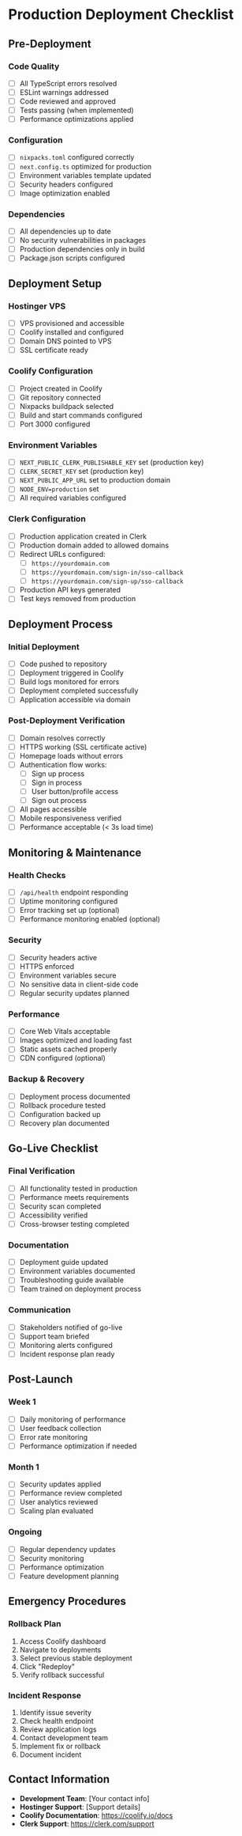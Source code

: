 # Production Deployment Checklist

## Pre-Deployment

### Code Quality
- [ ] All TypeScript errors resolved
- [ ] ESLint warnings addressed
- [ ] Code reviewed and approved
- [ ] Tests passing (when implemented)
- [ ] Performance optimizations applied

### Configuration
- [ ] `nixpacks.toml` configured correctly
- [ ] `next.config.ts` optimized for production
- [ ] Environment variables template updated
- [ ] Security headers configured
- [ ] Image optimization enabled

### Dependencies
- [ ] All dependencies up to date
- [ ] No security vulnerabilities in packages
- [ ] Production dependencies only in build
- [ ] Package.json scripts configured

## Deployment Setup

### Hostinger VPS
- [ ] VPS provisioned and accessible
- [ ] Coolify installed and configured
- [ ] Domain DNS pointed to VPS
- [ ] SSL certificate ready

### Coolify Configuration
- [ ] Project created in Coolify
- [ ] Git repository connected
- [ ] Nixpacks buildpack selected
- [ ] Build and start commands configured
- [ ] Port 3000 configured

### Environment Variables
- [ ] `NEXT_PUBLIC_CLERK_PUBLISHABLE_KEY` set (production key)
- [ ] `CLERK_SECRET_KEY` set (production key)
- [ ] `NEXT_PUBLIC_APP_URL` set to production domain
- [ ] `NODE_ENV=production` set
- [ ] All required variables configured

### Clerk Configuration
- [ ] Production application created in Clerk
- [ ] Production domain added to allowed domains
- [ ] Redirect URLs configured:
  - [ ] `https://yourdomain.com`
  - [ ] `https://yourdomain.com/sign-in/sso-callback`
  - [ ] `https://yourdomain.com/sign-up/sso-callback`
- [ ] Production API keys generated
- [ ] Test keys removed from production

## Deployment Process

### Initial Deployment
- [ ] Code pushed to repository
- [ ] Deployment triggered in Coolify
- [ ] Build logs monitored for errors
- [ ] Deployment completed successfully
- [ ] Application accessible via domain

### Post-Deployment Verification
- [ ] Domain resolves correctly
- [ ] HTTPS working (SSL certificate active)
- [ ] Homepage loads without errors
- [ ] Authentication flow works:
  - [ ] Sign up process
  - [ ] Sign in process
  - [ ] User button/profile access
  - [ ] Sign out process
- [ ] All pages accessible
- [ ] Mobile responsiveness verified
- [ ] Performance acceptable (< 3s load time)

## Monitoring & Maintenance

### Health Checks
- [ ] `/api/health` endpoint responding
- [ ] Uptime monitoring configured
- [ ] Error tracking set up (optional)
- [ ] Performance monitoring enabled (optional)

### Security
- [ ] Security headers active
- [ ] HTTPS enforced
- [ ] Environment variables secure
- [ ] No sensitive data in client-side code
- [ ] Regular security updates planned

### Performance
- [ ] Core Web Vitals acceptable
- [ ] Images optimized and loading fast
- [ ] Static assets cached properly
- [ ] CDN configured (optional)

### Backup & Recovery
- [ ] Deployment process documented
- [ ] Rollback procedure tested
- [ ] Configuration backed up
- [ ] Recovery plan documented

## Go-Live Checklist

### Final Verification
- [ ] All functionality tested in production
- [ ] Performance meets requirements
- [ ] Security scan completed
- [ ] Accessibility verified
- [ ] Cross-browser testing completed

### Documentation
- [ ] Deployment guide updated
- [ ] Environment variables documented
- [ ] Troubleshooting guide available
- [ ] Team trained on deployment process

### Communication
- [ ] Stakeholders notified of go-live
- [ ] Support team briefed
- [ ] Monitoring alerts configured
- [ ] Incident response plan ready

## Post-Launch

### Week 1
- [ ] Daily monitoring of performance
- [ ] User feedback collection
- [ ] Error rate monitoring
- [ ] Performance optimization if needed

### Month 1
- [ ] Security updates applied
- [ ] Performance review completed
- [ ] User analytics reviewed
- [ ] Scaling plan evaluated

### Ongoing
- [ ] Regular dependency updates
- [ ] Security monitoring
- [ ] Performance optimization
- [ ] Feature development planning

## Emergency Procedures

### Rollback Plan
1. Access Coolify dashboard
2. Navigate to deployments
3. Select previous stable deployment
4. Click "Redeploy"
5. Verify rollback successful

### Incident Response
1. Identify issue severity
2. Check health endpoint
3. Review application logs
4. Contact development team
5. Implement fix or rollback
6. Document incident

## Contact Information

- **Development Team**: [Your contact info]
- **Hostinger Support**: [Support details]
- **Coolify Documentation**: https://coolify.io/docs
- **Clerk Support**: https://clerk.com/support
